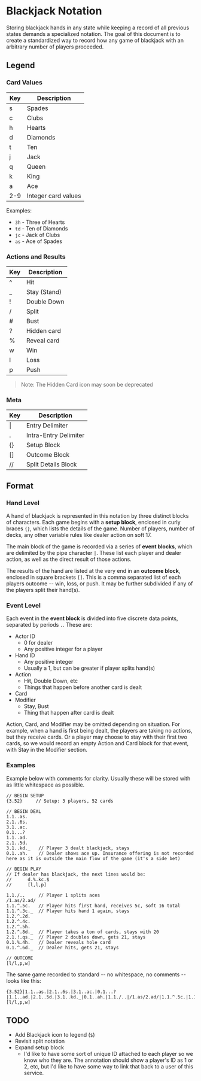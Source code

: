 # Blackjack Notation
Storing blackjack hands in any state while keeping a record of all previous
states demands a specialized notation. The goal of this document is to create a
standardized way to record how any game of blackjack with an arbitrary number
of players proceeded.

## Legend

### Card Values
| Key 	| Description         	|
|-----	|---------------------	|
| s   	| Spades              	|
| c   	| Clubs               	|
| h   	| Hearts              	|
| d   	| Diamonds            	|
| t   	| Ten                 	|
| j   	| Jack                	|
| q   	| Queen               	|
| k   	| King                	|
| a   	| Ace                 	|
| 2-9 	| Integer card values 	|

Examples:
- `3h` - Three of Hearts
- `td` - Ten of Diamonds
- `jc` - Jack of Clubs
- `as` - Ace of Spades

### Actions and Results
| Key 	| Description  	|
|-----	|--------------	|
| ^   	| Hit          	|
| _   	| Stay (Stand) 	|
| !   	| Double Down  	|
| /   	| Split        	|
| #   	| Bust         	|
| ?     | Hidden card   |
| %     | Reveal card   |
| w   	| Win          	|
| l   	| Loss         	|
| p   	| Push         	|

> Note: The Hidden Card icon may soon be deprecated

### Meta
| Key 	| Description           	|
|-----	|-----------------------	|
| &#124;| Entry Delimiter       	|
| .   	| Intra-Entry Delimiter 	|
| {}  	| Setup Block           	|
| []  	| Outcome Block         	|
| //  	| Split Details Block   	|

## Format

### Hand Level
A hand of blackjack is represented in this notation by three distinct blocks of
characters. Each game begins with a **setup block**, enclosed in curly braces `{}`, which lists the details of the game. Number of players, number of decks, any other variable rules like dealer action on soft 17.

The main block of the game is recorded via a series of **event blocks**, which are delimited by the pipe character `|`. These list each player and dealer action, as well as the direct result of those actions.

The results of the hand are listed at the very end in an **outcome block**, enclosed in square brackets `[]`. This is a comma separated list of each players outcome -- win, loss, or push. It may be further subdivided if any of the players split their hand(s).

### Event Level
Each event in the **event block** is divided into five discrete data points, separated by periods `.`. These are:
- Actor ID
    - 0 for dealer
    - Any positive integer for a player
- Hand ID
    - Any positive integer
    - Usually a 1, but can be greater if player splits hand(s)
- Action
    - Hit, Double Down, etc
    - Things that happen before another card is dealt
- Card
- Modifier
    - Stay, Bust
    - Thing that happen after card is dealt

Action, Card, and Modifier may be omitted depending on situation. For example,
when a hand is first being dealt, the players are taking no actions, but they
receive cards. Or a player may choose to stay with their first two cards, so
we would record an empty Action and Card block for that event, with Stay in
the Modifier section.

### Examples
Example below with comments for clarity. Usually these will be stored with as little whitespace as possible.

```
// BEGIN SETUP
{3.52}     // Setup: 3 players, 52 cards

// BEGIN DEAL
1.1..as.
2.1..6s.
3.1..ac.
0.1...?
1.1..ad.
2.1..5d.
3.1..kd._   // Player 3 dealt blackjack, stays
0.1..ah.    // Dealer shows ace up. Insurance offering is not recorded here as it is outside the main flow of the game (it's a side bet)

// BEGIN PLAY
// If dealer has blackjack, the next lines would be:
//      d.%.kc.$
//      [l,l,p]

1.1./..     // Player 1 splits aces
/1.as/2.ad/
1.1.^.5c.   // Player hits first hand, receives 5c, soft 16 total
1.1.^.3c._  // Player hits hand 1 again, stays
1.2.^.2d.
1.2.^.4c.
1.2.^.5h.
1.2.^.8d._  // Player takes a ton of cards, stays with 20
2.1.!.qs._  // Player 2 doubles down, gets 21, stays  
0.1.%.4h.   // Dealer reveals hole card
0.1.^.6d._  // Dealer hits, gets 21, stays

// OUTCOME
[l/l,p,w]
```

The same game recorded to standard -- no whitespace, no comments -- looks like this:

```
{3.52}|1.1..as.|2.1..6s.|3.1..ac.|0.1...?|1.1..ad.|2.1..5d.|3.1..kd._|0.1..ah.|1.1./..|/1.as/2.ad/|1.1.^.5c.|1.1.^.3c._|1.2.^.2d.|1.2.^.4c.|1.2.^.5h.|1.2.^.8d._|2.1.!.qs._|0.1.%.4h.|0.1.^.6d._|[l/l,p,w]
```

## TODO
- Add Blackjack icon to legend (`$`)
- Revisit split notation
- Expand setup block
    - I'd like to have some sort of unique ID attached to each player so we know who they are. The annotation should show a player's ID as 1 or 2, etc, but I'd like to have some way to link that back to a user of this service.
